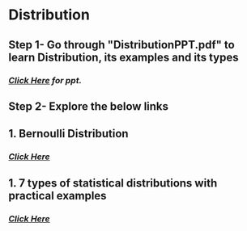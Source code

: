 
# **Distribution**
## **Step 1- Go through "DistributionPPT.pdf" to learn Distribution, its examples and its types**
### *<a href= "https://docs.google.com/presentation/d/e/2PACX-1vTJPIbNJ2DWGNR5su0eKUMSu1Gyp4CFuLcXS3NiHdxxBcCCijtBPh4-JEDD8nzBKg/pub?start=false&loop=false&delayms=60000"> Click Here</a> for ppt.*
## **Step 2- Explore the below links**
## **1. Bernoulli Distribution**
### *<a href= "https://www.cuemath.com/data/bernoulli-distribution/"> Click Here</a>*
## **1. 7 types of statistical distributions with practical examples**
### *<a href= "https://datasciencedojo.com/blog/types-of-statistical-distributions-in-ml/"> Click Here</a>*
